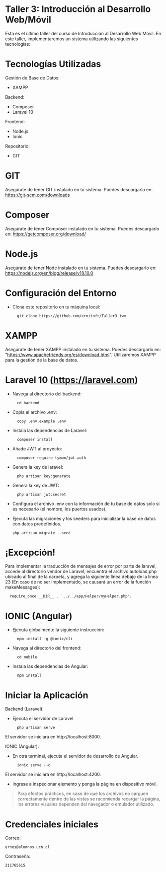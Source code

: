 # Taller 3: Introducción al Desarrollo Web/Móvil

Esta es el último taller del curso de Introducción al Desarrollo Web Móvil. En este taller, implementaremos un sistema utilizando las siguientes tecnologías:


Tecnologías Utilizadas
================================================================================================================
Gestión de Base de Datos:
- XAMPP
  
Backend:
- Composer
- Laravel 10
  
Frontend:
- Node.js
- Ionic

Repositorio:
- GIT

GIT
================================================================================================================
Asegúrate de tener GIT instalado en tu sistema. Puedes descargarlo en: https://git-scm.com/downloads

Composer
================================================================================================================
Asegúrate de tener Composer instalado en tu sistema. Puedes descargarlo en: https://getcomposer.org/download/

Node.js
================================================================================================================
Asegúrate de tener Node instalado en tu sistema. Puedes descargarlo en: https://nodejs.org/en/blog/release/v18.10.0

Configuración del Entorno
================================================================================================================
- Clona este repositorio en tu máquina local: 

		git clone https://github.com/ernitoft/Taller3_iwm

XAMPP
================================================================================================================
Asegúrate de tener XAMPP instalado en tu sistema. Puedes descargarlo en: "https://www.apachefriends.org/es/download.html". Utilizaremos XAMPP para la gestión de la base de datos.

Laravel 10 (https://laravel.com)
================================================================================================================

- Navega al directorio del backend:

		cd backend
- Copia el archivo .env:

  		copy .env.example .env

- Instala las dependencias de Laravel:

		composer install

- Añade JWT al proyecto:
  
		composer require tymon/jwt-auth

- Genera la key de laravel:

  		php artisan key:generate

- Genera la key de JWT:

  		php artisan jwt:secret

- Configura el archivo .env con la información de tu base de datos solo si es necesario (el nombre, los puertos usados).

- Ejecuta las migraciones y los seeders para inicializar la base de datos con datos predefinidos.
  
      php artisan migrate --seed

¡Excepción!
================================================================================================================
Para implementar la traducción de mensajes de error por parte de laravel, accede al directorio vendor de Laravel, encuentra el archivo autoload.php ubicado al final de la carpeta, y agrega la siguiente línea debajo de la línea 23 (En caso de no ser implementado, se causará un error de la función makeMessages):

      require_once __DIR__ . '../../app/Helper/myHelper.php';

IONIC (Angular)
================================================================================================================
- Ejecuta globalmente la siguiente instrucción:
  
		npm install -g @ionic/cli
  
- Navega al directorio del frontend:

		cd mobile

- Instala las dependencias de Angular:

		npm install
  
Iniciar la Aplicación
================================================================================================================

Backend (Laravel):

- Ejecuta el servidor de Laravel.

		php artisan serve
El servidor se iniciará en http://localhost:8000.

IONIC (Angular):

- En otra terminal, ejecuta el servidor de desarrollo de Angular.

		ionic serve --o
El servidor se iniciará en http://localhost:4200.

- Ingrese a inspecionar elemento y ponga la página en dispositivo móvil.
> Para efectos prácticos, en caso de que los archivos no carguen correctamente dentro de las vistas se recomienda recargar la página, los errores visuales dependen del navegador o emulador utilizado.

Credenciales iniciales
================================================================================================================
Correo:

    ernes@alumnos.ucn.cl

Contraseña:

    211765615
